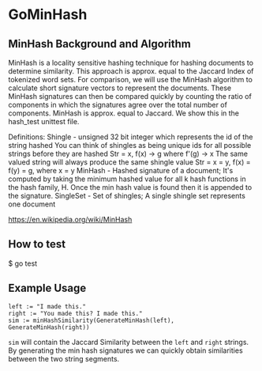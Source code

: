 # GoMinHash

## MinHash Background and Algorithm

 MinHash is a locality sensitive hashing technique for hashing
 documents to determine similarity.  This approach is approx. equal
 to the Jaccard Index of tokenized word sets.
 For comparison, we will use the MinHash algorithm to calculate short
 signature vectors to represent the documents. These MinHash
 signatures can then be compared quickly by counting the ratio
 of components in which the signatures agree over the total number of components.
 MinHash is approx. equal to Jaccard.  We show this in the hash_test unittest file.
 
 
 Definitions:
    Shingle - unsigned 32 bit integer which represents the id of
              the string hashed
			You can think of shingles as being unique ids for all possible strings
			before they are hashed
			Str = x, f(x) -> g where f'(g) -> x
			The same valued string will always produce the same shingle value
			Str = x = y, f(x) = f(y) = g, where x = y
	MinHash - Hashed signature of a document; It's computed by taking the
			  minimum hashed value for all k hash functions in the
			  hash family, H.  Once the min hash value is found
			  then it is appended to the signature.
	SingleSet - Set of shingles; A single shingle set represents one document


https://en.wikipedia.org/wiki/MinHash

## How to test
$ go test

## Example Usage
```golang
left := "I made this."
right := "You made this? I made this."
sim := minHashSimilarity(GenerateMinHash(left), GenerateMinHash(right))
```
`sim` will contain the Jaccard Similarity between the `left` and `right` strings.  By generating the min hash signatures we can quickly obtain similarities between the two string segments.  

